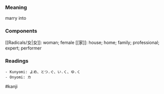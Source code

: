 ### Meaning

marry into

### Components

[[Radicals/女|女]]: woman; female [[家]]: house; home; family; professional; expert; performer

### Readings

```
- Kunyomi: よめ、とつ.ぐ、い.く、ゆ.く
- Onyomi: カ
```

#kanji